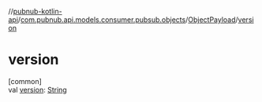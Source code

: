 //[pubnub-kotlin-api](../../../index.md)/[com.pubnub.api.models.consumer.pubsub.objects](../index.md)/[ObjectPayload](index.md)/[version](version.md)

# version

[common]\
val [version](version.md): [String](https://kotlinlang.org/api/latest/jvm/stdlib/kotlin-stdlib/kotlin/-string/index.html)
